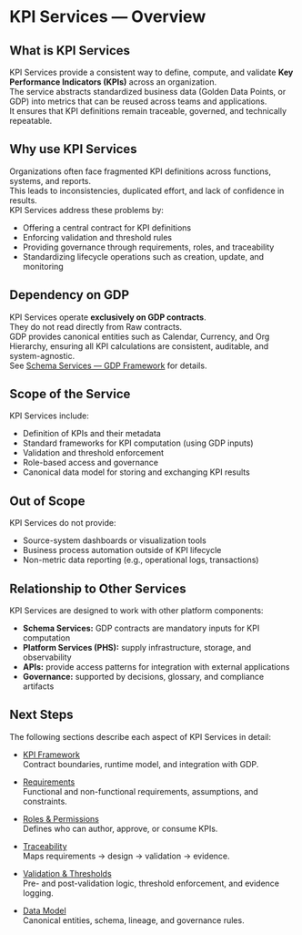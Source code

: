 # KPI Services — Overview

## What is KPI Services
KPI Services provide a consistent way to define, compute, and validate **Key Performance Indicators (KPIs)** across an organization.  
The service abstracts standardized business data (Golden Data Points, or GDP) into metrics that can be reused across teams and applications.  
It ensures that KPI definitions remain traceable, governed, and technically repeatable.

## Why use KPI Services
Organizations often face fragmented KPI definitions across functions, systems, and reports.  
This leads to inconsistencies, duplicated effort, and lack of confidence in results.  
KPI Services address these problems by:
- Offering a central contract for KPI definitions  
- Enforcing validation and threshold rules  
- Providing governance through requirements, roles, and traceability  
- Standardizing lifecycle operations such as creation, update, and monitoring  

## Dependency on GDP
KPI Services operate **exclusively on GDP contracts**.  
They do not read directly from Raw contracts.  
GDP provides canonical entities such as Calendar, Currency, and Org Hierarchy, ensuring all KPI calculations are consistent, auditable, and system-agnostic.  
See [Schema Services — GDP Framework](../schema/gdp-framework.md) for details.

## Scope of the Service
KPI Services include:
- Definition of KPIs and their metadata  
- Standard frameworks for KPI computation (using GDP inputs)  
- Validation and threshold enforcement  
- Role-based access and governance  
- Canonical data model for storing and exchanging KPI results  

## Out of Scope
KPI Services do not provide:
- Source-system dashboards or visualization tools  
- Business process automation outside of KPI lifecycle  
- Non-metric data reporting (e.g., operational logs, transactions)  

## Relationship to Other Services
KPI Services are designed to work with other platform components:
- **Schema Services:** GDP contracts are mandatory inputs for KPI computation  
- **Platform Services (PHS):** supply infrastructure, storage, and observability  
- **APIs:** provide access patterns for integration with external applications  
- **Governance:** supported by decisions, glossary, and compliance artifacts  

## Next Steps
The following sections describe each aspect of KPI Services in detail:

- [KPI Framework](kpi-02-framework.md)  
  Contract boundaries, runtime model, and integration with GDP.

- [Requirements](kpi-03-requirements.md)  
  Functional and non-functional requirements, assumptions, and constraints.

- [Roles & Permissions](kpi-04-roles-permissions.md)  
  Defines who can author, approve, or consume KPIs.

- [Traceability](kpi-05-traceability.md)  
  Maps requirements → design → validation → evidence.

- [Validation & Thresholds](kpi-06-validation.md)  
  Pre- and post-validation logic, threshold enforcement, and evidence logging.

- [Data Model](kpi-07-data-model.md)  
  Canonical entities, schema, lineage, and governance rules.


